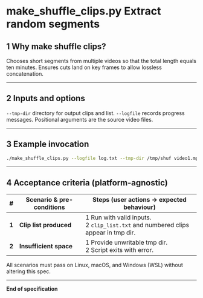 # make_shuffle_clips.py Extract random segments

## 1 Why make shuffle clips?

Chooses short segments from multiple videos so that the total length equals ten
minutes. Ensures cuts land on key frames to allow lossless concatenation.

---

## 2 Inputs and options

`--tmp-dir` directory for output clips and list.
`--logfile` records progress messages.
Positional arguments are the source video files.

---

## 3 Example invocation

```bash
./make_shuffle_clips.py --logfile log.txt --tmp-dir /tmp/shuf video1.mp4 video2.mp4
```

---

## 4 Acceptance criteria (platform-agnostic)

| # | Scenario & pre-conditions | Steps (user actions -> expected behaviour) |
| --- | ------------------------------------------------------------ | ------------------------------------------------------ |
| **1** | **Clip list produced** | 1 Run with valid inputs.<br>2 `clip_list.txt` and numbered clips appear in tmp dir. |
| **2** | **Insufficient space** | 1 Provide unwritable tmp dir.<br>2 Script exits with error. |

All scenarios must pass on Linux, macOS, and Windows (WSL) without altering this spec.

---

**End of specification**
